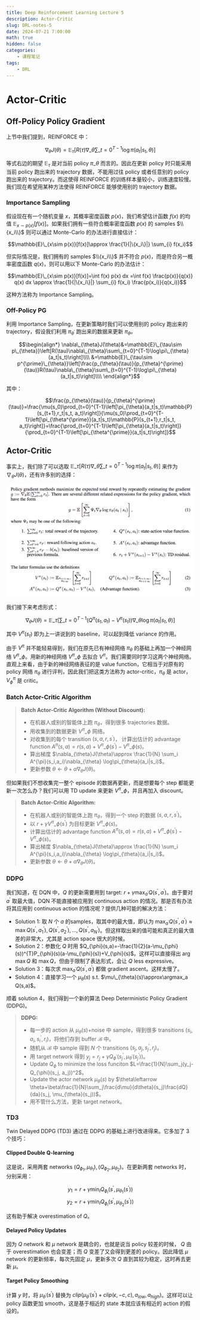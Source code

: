 ```yaml
---
title: Deep Reinforcement Learning Lecture 5
description: Actor-Critic
slug: DRL-notes-5
date: 2024-07-21 7:00:00
math: true
hidden: false
categories:
    - 课程笔记
tags:
    - DRL
---
```


# Actor-Critic

## Off-Policy Policy Gradient

上节中我们提到，REINFORCE 中：

$$\nabla_{\theta}J(\theta)=\mathbb{E}_{\tau}\left[R(\tau)\nabla\_{\theta}\sum\_{t=0}^{T-1}\log\pi(a_t|s_t,\theta)\right]$$

等式右边的期望 $\mathbb{E}_{\tau}$ 是对当前 policy $\pi\_{\theta}$ 而言的。因此在更新 policy 时只能采用当前 policy 跑出来的 trajectory 数据，不能用过往 policy 或者任意别的 policy 跑出来的 trajectory。而这使得 REINFORCE 的训练样本量较小，训练速度较慢。我们现在希望用某种方法使得 REINFORCE 能够使用别的 trajectory 数据。

### Importance Sampling

假设现在有一个随机变量 $x$，其概率密度函数 $p(x)$，我们希望估计函数 $f(x)$ 的均值 $\mathbb{E}_{x\sim p(x)}[f(x)]$。如果我们拥有一些符合概率密度函数 $p(x)$ 的 samples $\\{x_i\\}$ 则可以通过 Monte-Carlo 的办法进行直接估计：

$$\mathbb{E}\_{x\sim p(x)}[f(x)]\approx \frac{1}{|\{x_i\}|} \sum_{i} f(x_i)$$

但实际情况是，我们拥有的 samples $\\{x_i\\}$ 并不符合 $p(x)$，而是符合另一概率密度函数 $q(x)$，则可以用以下 Monte-Carlo 的办法估计：

$$\mathbb{E}\_{x\sim p(x)}[f(x)]=\int f(x) p(x) dx =\int f(x) \frac{p(x)}{q(x)} q(x) dx \approx \frac{1}{|\{x_i\}|} \sum_{i} f(x_i) \frac{p(x_i)}{q(x_i)}$$

这种方法称为 Importance Sampling。

### Off-Policy PG

利用 Importance Sampling，在更新策略时我们可以使用别的 policy 跑出来的 trajectory，假设我们利用 $\pi_{\theta^{\prime}}$ 跑出来的数据来更新 $\pi_{\theta}$。

$$\begin{align*}
\nabla\_{\theta}J(\theta)&=\mathbb{E}\_{\tau\sim p\_{\theta}}\left[R(\tau)\nabla\_{\theta}\sum\_{t=0}^{T-1}\log\pi\_{\theta}(a_t|s_t)\right]\\\\
                        &=\mathbb{E}\_{\tau\sim p^{\prime}\_{\theta}}\left[\frac{p_{\theta}(\tau)}{p_{\theta}^{\prime}(\tau)}R(\tau)\nabla\_{\theta}\sum\_{t=0}^{T-1}\log\pi\_{\theta}(a_t|s_t)\right]\\\\
\end{align*}$$

其中：

$$\frac{p_{\theta}(\tau)}{p_{\theta}^{\prime}(\tau)}=\frac{\mu(s_0)\prod_{t=0}^{T-1}\left[\pi_{\theta}(a_t|s_t)\mathbb{P}(s_{t+1},r_t|s_t, a_t)\right]}{\mu(s_0)\prod_{t=0}^{T-1}\left[\pi_{\theta^{\prime}}(a_t|s_t)\mathbb{P}(s_{t+1},r_t|s_t, a_t)\right]}=\frac{\prod_{t=0}^{T-1}\left[\pi_{\theta}(a_t|s_t)\right]}{\prod_{t=0}^{T-1}\left[\pi_{\theta^{\prime}}(a_t|s_t)\right]}$$

## Actor-Critic

事实上，我们除了可以选取 $\mathbb{E}\_{\tau}\left[R(\tau)\nabla\_{\theta}\sum\_{t=0}^{T-1}\log\pi(a_t|s_t,\theta)\right]$ 来作为 $\nabla_{\theta}J(\theta)$，还有许多别的选择：

![A general form of policy gradient methods. (Schulman et al., 2016, https://arxiv.org/abs/1506.02438)](general_form_policy_gradient.png)

我们接下来考虑形式：

$$\nabla_{\theta}J(\theta)=\mathbb{E}\_{\tau}\left[\sum\_{t=0}^{T-1}(Q^{\pi}(s_t, a_t)-V^{\pi}(s_t))\nabla\_{\theta}\log\pi(a_t|s_t,\theta)\right]$$

其中 $V^{\pi}(s_t)$ 即为上一讲说到的 baseline，可以起到降低 variance 的作用。

由于 $V^{\pi}$ 并不能轻易得到，我们在原先已有神经网络 $\pi_{\theta}$ 的基础上再加一个神经网络 $V^{\pi}\_{\phi}$。用新的神经网络 $V^{\pi}\_{\phi}$ 去拟合 $V^{\pi}$。我们需要同时学习这两个神经网络。直观上来看，由于新的神经网络表征的是 value function，它相当于对原有的 policy 网络 $\pi_{\theta}$ 进行评判，因此我们把这类方法称为 actor-critic，$\pi_{\theta}$ 是 actor，$V^{\pi}_{\phi}$ 是 critic。

### Batch Actor-Critic Algorithm

> **Batch Actor-Critic Algorithm (Without Discount):**
> - 在机器人或别的智能体上跑 $\pi_{\theta}$，得到很多 trajectories 数据。
> - 用收集到的数据更新 $V^{\pi}\_{\phi}$ 网络。
> - 对收集到的每个 transition $(s, a, r, s^{\prime})$， 计算出估计的 advantage function $A^{\pi}(s,a)=r(s,a)+V^{\pi}\_{\phi}(s^{\prime})-V^{\pi}\_{\phi}(s)$。
> - 算出梯度 $\nabla_{\theta}J(\theta)\approx \frac{1}{N} \sum_i A^{\pi}(s_i,a_i)\nabla_{\theta} \log\pi_{\theta}(a_i|s_i)$。
> - 更新参数 $\theta\leftarrow \theta + \alpha \nabla_{\theta}J(\theta)$。

但如果我们不想收集完一整个 episode 的数据再更新，而是想要每个 step 都能更新一次怎么办？我们可以用 TD update 来更新 $V^{\pi}\_{\phi}$，并且再加入 discount。

> **Batch Actor-Critic Algorithm:**
> - 在机器人或别的智能体上跑 $\pi_{\theta}$，得到一个 step 的数据 $(s, a, r, s^{\prime})$。
> - 以 $r+\gamma V^{\pi}\_{\phi}(s^{\prime})$ 为目标更新 $V^{\pi}\_{\phi}(s)$。
> - 计算出估计的 advantage function $A^{\pi}(s,a)=r(s,a)+V^{\pi}\_{\phi}(s^{\prime})-V^{\pi}\_{\phi}(s)$。
> - 算出梯度 $\nabla_{\theta}J(\theta)\approx \frac{1}{N} \sum_i A^{\pi}(s_i,a_i)\nabla_{\theta} \log\pi_{\theta}(a_i|s_i)$。
> - 更新参数 $\theta\leftarrow \theta + \alpha \nabla_{\theta}J(\theta)$。

### DDPG

我们知道，在 DQN 中，$Q$ 的更新需要用到 target: $r+\gamma\max_{a^{\prime}}Q(s^{\prime},a^{\prime})$。由于要对 $a^{\prime}$ 取最大值，DQN 不能直接被应用到 continuous action 的情况。那是否有办法将其应用到 continuous action 的情况呢？提供几种可能的解决方法：

- Solution 1: 取 $N$ 个 $a$ 的samples，取其中的最大值，即认为 $\max_{a^{\prime}}Q(s^{\prime},a^{\prime})\approx \max{Q(s^{\prime},a^{\prime}_1), Q(s^{\prime},a^{\prime}_2), ..., Q(s^{\prime},a^{\prime}_N)}$。但这样取出来的值可能和真正的最大值差的非常大，尤其是 action space 很大的时候。
- Solution 2：参数化 $Q$ 时用 $Q_{\phi}(s,a)=-\frac{1}{2}(a-\mu_{\phi}(s))^{T}P_{\phi}(s)(a-\mu_{\phi}(s))+V_{\phi}(s)$。这样可以直接得出 $\arg\max Q$ 和 $\max Q$，但由于限制了表达形式，会让 $Q$ less expressive。
- Solution 3：每次求 $\max_{a^{\prime}}Q(s^{\prime},a^{\prime})$ 都做 gradient ascent。这样太慢了。
- Solution 4：直接学习一个 $\mu_{\theta}(s)$ s.t. $\mu\_{\theta}(s)\approx\argmax_a Q(s,a)$。

顺着 solution 4，我们得到一个新的算法 Deep Deterministic Policy Gradient (DDPG)。

> **DDPG:**
> - 每一步的 action 从 $\mu_{\theta}(s)$+noise 中 sample，得到很多 transitions $(s_i, a_i, s_i^{\prime}, r_i)$，将他们存到 buffer $\mathcal{B}$ 中。
> - 随机从 $\mathcal{B}$ 中 sample 得到 $N$ 个 transitions $(s_j, a_j, s_j^{\prime}, r_j)$。
> - 用 target network 得到 $y_j=r_j+\gamma Q_{\phi^{\prime}}(s_j^{\prime},\mu_{\theta^{\prime}}(s_j^{\prime}))$。
> - Update $Q_{\phi}$ to minimize the loss funciton $L=\frac{1}{N}\sum_j(y_j-Q_{\phi}(s_j, a_j))^2$。
> - Update the actor network $\mu_{\theta}(s)$ by $\theta\leftarrow \theta+\beta\frac{1}{N}\sum_j\frac{d\mu}{d\theta}(s_j)\frac{dQ}{da}(s_j, \mu_{\theta}(s_j))$。
> - 用不管什么方法，更新 target network。

### TD3

Twin Delayed DDPG (TD3) 通过在 DDPG 的基础上进行改进得来。它多加了 3 个技巧：

#### Clipped Double Q-learning

这是说，采用两套 networks $(Q_{\phi_1}, \mu_{\theta_1}), (Q_{\phi_2}, \mu_{\theta_2})$。在更新两套 networks 时，分别采用：

$$y_1=r+\gamma \min_i Q_{\phi_i}(s^{\prime}, \mu_{\theta_1}(s^{\prime}))$$
$$y_2=r+\gamma \min_i Q_{\phi_i}(s^{\prime}, \mu_{\theta_2}(s^{\prime}))$$

这有助于解决 overestimation of $Q$。

#### Delayed Policy Updates

因为 $Q$ network 和 $\mu$ network 是耦合的，也就是说当 policy 较差的时候， $Q$ 由于 overestimation 也会变差；而 $Q$ 变差了又会得到更差的 policy。因此降低 $\mu$ network 的更新频率，每次先固定 $\mu$，更新多次 $Q$ 直到其较为稳定，这时再去更新 $\mu$。

#### Target Policy Smoothing

计算 $y$ 时，将 $\mu_{\theta^{\prime}}(s^{\prime})$ 替换为 $clip(\mu_{\theta^{\prime}}(s^{\prime})+clip(\epsilon, -c, c), a_{low}, a_{high})$。这样可以让 policy 函数更加 smooth，这是基于相近的 state 本就应该有相近的 action 的假设的。
